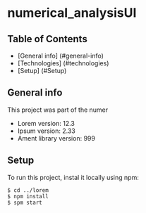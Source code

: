 # numerical_analysisUI


## Table of Contents

* [General info] (#general-info)
* [Technologies] (#technologies)
* [Setup] (#Setup)

## General info
This project was part of the numer
* Lorem version: 12.3
* Ipsum version: 2.33
* Ament library version: 999

## Setup
To run this project, instal it locally using npm:

```
$ cd ../lorem
$ npm install
$ spm start
```

